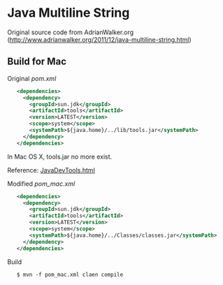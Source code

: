 Java Multiline String
=====================

Original source code from AdrianWalker.org
(http://www.adrianwalker.org/2011/12/java-multiline-string.html)


Build for Mac
-------------

Original *pom.xml*
```xml
   <dependencies>
     <dependency>
       <groupId>sun.jdk</groupId>
       <artifactId>tools</artifactId>
       <version>LATEST</version>
       <scope>system</scope>
       <systemPath>${java.home}/../lib/tools.jar</systemPath>
     </dependency>
   </dependencies>
```

In Mac OS X, tools.jar no more exist. 

Reference: [JavaDevTools.html](https://developer.apple.com/library/mac/documentation/Java/Conceptual/Java14Development/02-JavaDevTools/JavaDevTools.html)


Modified *pom_mac.xml*
```xml
   <dependencies>
     <dependency>
       <groupId>sun.jdk</groupId>
       <artifactId>tools</artifactId>
       <version>LATEST</version>
       <scope>system</scope>
       <systemPath>${java.home}/../Classes/classes.jar</systemPath>
     </dependency>
   </dependencies>
```


Build
```
   $ mvn -f pom_mac.xml claen compile
```
